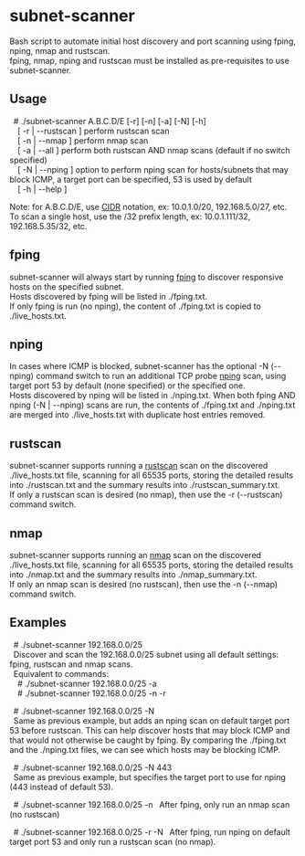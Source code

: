 # subnet-scanner
Bash script to automate initial host discovery and port scanning using fping, nping, nmap and rustscan.  
fping, nmap, nping and rustscan must be installed as pre-requisites to use subnet-scanner.

## Usage  
&ensp;# ./subnet-scanner A.B.C.D/E [-r] [-n] [-a] [-N] [-h]  
&ensp;&ensp;[ -r | --rustscan ] perform rustscan scan  
&ensp;&ensp;[ -n | --nmap ] perform nmap scan  
&ensp;&ensp;[ -a | --all ] perform both rustscan AND nmap scans (default if no switch specified)  
&ensp;&ensp;[ -N | --nping ] option to perform nping scan for hosts/subnets that may block ICMP, a target port can be specified, 53 is used by default  
&ensp;&ensp;[ -h | --help ]  

Note: for A.B.C.D/E, use [CIDR](https://en.wikipedia.org/wiki/Classless_Inter-Domain_Routing#CIDR_notation) notation, ex: 10.0.1.0/20, 192.168.5.0/27, etc.  
To scan a single host, use the /32 prefix length, ex: 10.0.1.111/32, 192.168.5.35/32, etc.  

## fping
subnet-scanner will always start by running [fping](https://fping.org/) to discover responsive hosts on the specified subnet.  
Hosts discovered by fping will be listed in ./fping.txt.  
If only fping is run (no nping), the content of ./fping.txt is copied to ./live_hosts.txt.  

## nping
In cases where ICMP is blocked, subnet-scanner has the optional -N (--nping) command switch to run an additional TCP probe [nping](https://nmap.org/nping/) scan, using target port 53 by default (none specified) or the specified one.  
Hosts discovered by nping will be listed in ./nping.txt.
When both fping AND nping (-N | --nping) scans are run, the contents of ./fping.txt and ./nping.txt are merged into ./live_hosts.txt with duplicate host entries removed.  
## rustscan
subnet-scanner supports running a [rustscan](https://rustscan.github.io/RustScan/) scan on the discovered ./live_hosts.txt file, scanning for all 65535 ports, storing the detailed results into ./rustscan.txt and the summary results into ./rustscan_summary.txt.  
If only a rustscan scan is desired (no nmap), then use the -r (--rustscan) command switch.  

## nmap
subnet-scanner supports running an [nmap](https://nmap.org/) scan on the discovered ./live_hosts.txt file, scanning for all 65535 ports, storing the detailed results into ./nmap.txt and the summary results into ./nmap_summary.txt.  
If only an nmap scan is desired (no rustscan), then use the -n (--nmap) command switch. 

## Examples
&ensp;# ./subnet-scanner 192.168.0.0/25  
&ensp;Discover and scan the 192.168.0.0/25 subnet using all default settings: fping, rustscan and nmap scans.  
&ensp;Equivalent to commands:  
&ensp;&ensp;# ./subnet-scanner 192.168.0.0/25 -a  
&ensp;&ensp;# ./subnet-scanner 192.168.0.0/25 -n -r  

&ensp;# ./subnet-scanner 192.168.0.0/25 -N  
&ensp;Same as previous example, but adds an nping scan on default target port 53 before rustscan. This can help discover hosts that may block ICMP and that would not otherwise be caught by fping. By comparing the ./fping.txt and the ./nping.txt files, we can see which hosts may be blocking ICMP.  

&ensp;# ./subnet-scanner 192.168.0.0/25 -N 443  
&ensp;Same as previous example, but specifies the target port to use for nping (443 instead of default 53).  

&ensp;# ./subnet-scanner 192.168.0.0/25 -n
&ensp;After fping, only run an nmap scan (no rustscan)  

&ensp;# ./subnet-scanner 192.168.0.0/25 -r -N
&ensp;After fping, run nping on default target port 53 and only run a rustscan scan (no nmap).
